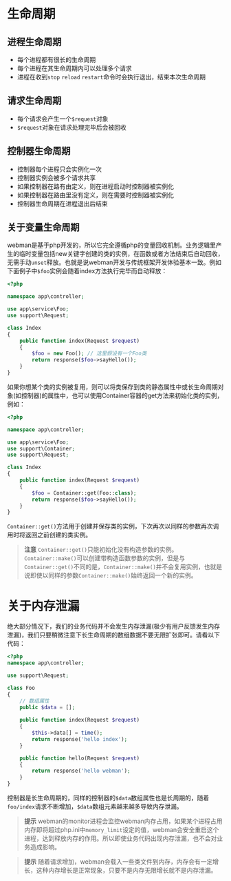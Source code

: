 # 生命周期

## 进程生命周期
- 每个进程都有很长的生命周期
- 每个进程在其生命周期内可以处理多个请求
- 进程在收到`stop` `reload` `restart`命令时会执行退出，结束本次生命周期

## 请求生命周期
- 每个请求会产生一个`$request`对象
- `$request`对象在请求处理完毕后会被回收

## 控制器生命周期
- 控制器每个进程只会实例化一次
- 控制器实例会被多个请求共享
- 如果控制器在路有由定义，则在进程启动时控制器被实例化
- 如果控制器在路由里没有定义，则在需要时控制器被实例化
- 控制器生命周期在进程退出后结束

## 关于变量生命周期
webman是基于php开发的，所以它完全遵循php的变量回收机制。业务逻辑里产生的临时变量包括new关键字创建的类的实例，在函数或者方法结束后自动回收，无需手动`unset`释放。也就是说webman开发与传统框架开发体验基本一致。例如下面例子中`$foo`实例会随着index方法执行完毕而自动释放：
```php
<?php

namespace app\controller;

use app\service\Foo;
use support\Request;

class Index
{
    public function index(Request $request)
    {
        $foo = new Foo(); // 这里假设有一个Foo类
        return response($foo->sayHello());
    }
}
```
如果你想某个类的实例被复用，则可以将类保存到类的静态属性中或长生命周期对象(如控制器)的属性中，也可以使用Container容器的get方法来初始化类的实例，例如：
```php
<?php

namespace app\controller;

use app\service\Foo;
use support\Container;
use support\Request;

class Index
{
    public function index(Request $request)
    {
        $foo = Container::get(Foo::class);
        return response($foo->sayHello());
    }
}
```

`Container::get()`方法用于创建并保存类的实例，下次再次以同样的参数再次调用时将返回之前创建的类实例。

> **注意**
> `Container::get()`只能初始化没有构造参数的实例。`Container::make()`可以创建带构造函数参数的实例，但是与`Container::get()`不同的是，`Container::make()`并不会复用实例，也就是说即使以同样的参数`Container::make()`始终返回一个新的实例。

# 关于内存泄漏
绝大部分情况下，我们的业务代码并不会发生内存泄漏(极少有用户反馈发生内存泄漏)，我们只要稍微注意下长生命周期的数组数据不要无限扩张即可。请看以下代码：
```php
<?php
namespace app\controller;

use support\Request;

class Foo
{
    // 数组属性
    public $data = [];
    
    public function index(Request $request)
    {
        $this->data[] = time();
        return response('hello index');
    }

    public function hello(Request $request)
    {
        return response('hello webman');
    }
}
```
控制器是长生命周期的，同样的控制器的`$data`数组属性也是长周期的，随着`foo/index`请求不断增加，`$data`数组元素越来越多导致内存泄漏。

> **提示**
> webman的monitor进程会监控webman内存占用，如果某个进程占用内存即将超过php.ini中`memory_limit`设定的值，webman会安全重启这个进程，达到释放内存的作用。所以即使业务代码出现内存泄漏，也不会对业务造成影响。

> **提示**
> 随着请求增加，webman会载入一些类文件到内存，内存会有一定增长，这种内存增长是正常现象，只要不是内存无限增长就不是内存泄漏。